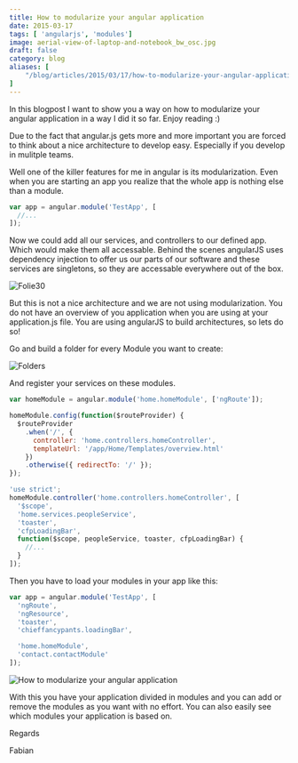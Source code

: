 ```yaml
---
title: How to modularize your angular application
date: 2015-03-17
tags: [ 'angularjs', 'modules']
image: aerial-view-of-laptop-and-notebook_bw_osc.jpg
draft: false
category: blog
aliases: [
    "/blog/articles/2015/03/17/how-to-modularize-your-angular-application/",
]
---
```


In this blogpost I want to show you a way on how to modularize your angular application in a way I did it so far. Enjoy reading :)

Due to the fact that angular.js gets more and more important you are forced to think about a nice architecture to develop easy. Especially if you develop in mulitple teams.

Well one of the killer features for me in angular is its modularization. Even when you are starting an app you realize that the whole app is nothing else than a module.

```javascript
var app = angular.module('TestApp', [
  //...
]);
```

Now we could add all our services, and controllers to our defined app. Which would make them all accessable. Behind the scenes angularJS uses dependency injection to offer us our parts of our software and these services are singletons, so they are accessable everywhere out of the box.

![Folie30](/img/articles/wp-content/uploads/2015/02/Folie30.jpg)

But this is not a nice architecture and we are not using modularization. You do not have an overview of you application when you are using at your application.js file. You are using angularJS to build architectures, so lets do so!

Go and build a folder for every Module you want to create:

![Folders](/img/articles/wp-content/uploads/2015/02/Folders.png)

And register your services on these modules.

```javascript
var homeModule = angular.module('home.homeModule', ['ngRoute']);

homeModule.config(function($routeProvider) {
  $routeProvider
    .when('/', {
      controller: 'home.controllers.homeController',
      templateUrl: '/app/Home/Templates/overview.html'
    })
    .otherwise({ redirectTo: '/' });
});
```

```javascript
'use strict';
homeModule.controller('home.controllers.homeController', [
  '$scope',
  'home.services.peopleService',
  'toaster',
  'cfpLoadingBar',
  function($scope, peopleService, toaster, cfpLoadingBar) {
    //...
  }
]);
```

Then you have to load your modules in your app like this:

```javascript
var app = angular.module('TestApp', [
  'ngRoute',
  'ngResource',
  'toaster',
  'chieffancypants.loadingBar',

  'home.homeModule',
  'contact.contactModule'
]);
```

![How to modularize your angular application](/img/articles/wp-content/uploads/2015/02/Folie31.jpg)

With this you have your application divided in modules and you can add or remove the modules as you want with no effort. You can also easily see which modules your application is based on.

Regards

Fabian
